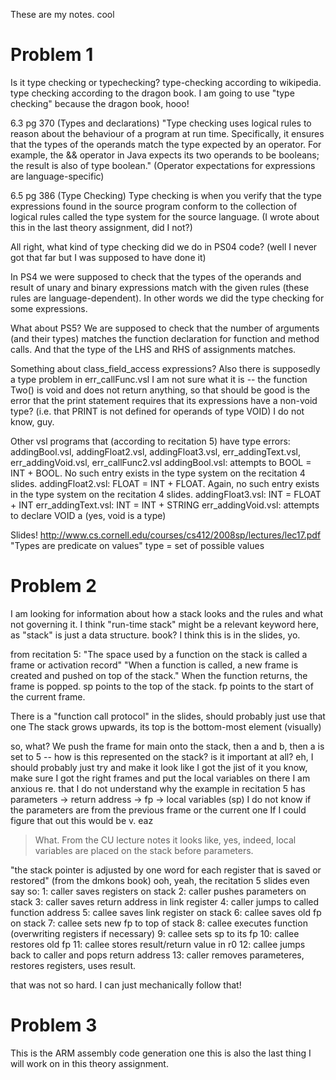 These are my notes.
cool

# Problem 1
Is it type checking or typechecking?
type-checking according to wikipedia.
type checking according to the dragon book.
I am going to use "type checking" because the dragon book, hooo!

6.3 pg 370 (Types and declarations)
"Type checking uses logical rules to reason about the behaviour of a program at run time.
Specifically, it ensures that the types of the operands match the type expected by an operator.
For example, the && operator in Java expects its two operands to be booleans; the result is also of type boolean."
(Operator expectations for expressions are language-specific)

6.5 pg 386 (Type Checking)
Type checking is when you verify that the type expressions found in the source program conform to the collection of logical rules called the type system for the source language.
(I wrote about this in the last theory assignment, did I not?)


All right, what kind of type checking did we do in PS04 code?
(well I never got that far but I was supposed to have done it)

In PS4 we were supposed to check that the types of the operands and result of unary and binary expressions match with the given rules (these rules are language-dependent).
In other words we did the type checking for some expressions.

What about PS5?
We are supposed to check that the number of arguments (and their types) matches the function declaration for function and method calls.
And that the type of the LHS and RHS of assignments matches.

Something about class_field_access expressions?
Also there is supposedly a type problem in err_callFunc.vsl
I am not sure what it is -- the function Two() is void and does not return anything, so that should be good
is the error that the print statement requires that its expressions have a non-void type? (i.e. that PRINT is not defined for operands of type VOID) 
I do not know, guy.

Other vsl programs that (according to recitation 5) have type errors:
addingBool.vsl, addingFloat2.vsl, addingFloat3.vsl, err_addingText.vsl, err_addingVoid.vsl, err_callFunc2.vsl
addingBool.vsl: attempts to BOOL = INT + BOOL. No such entry exists in the type system on the recitation 4 slides.
addingFloat2.vsl: FLOAT = INT + FLOAT. Again, no such entry exists in the type system on the recitation 4 slides.
addingFloat3.vsl: INT = FLOAT + INT
err_addingText.vsl: INT = INT + STRING
err_addingVoid.vsl: attempts to declare VOID a
(yes, void is a type)

Slides!
http://www.cs.cornell.edu/courses/cs412/2008sp/lectures/lec17.pdf
"Types are predicate on values"
type = set of possible values

# Problem 2
I am looking for information about how a stack looks and the rules and what not governing it.
I think "run-time stack" might be a relevant keyword here, as "stack" is just a data structure.
book?
I think this is in the slides, yo.

from recitation 5:
"The space used by a function on the stack is called a frame or activation record"
"When a function is called, a new frame is created and pushed on top of the stack."
When the function returns, the frame is popped.
sp points to the top of the stack. fp points to the start of the current frame.

There is a "function call protocol" in the slides, should probably just use that one
The stack grows upwards, its top is the bottom-most element (visually)

so, what? We push the frame for main onto the stack, then a and b, then a is set to 5 -- how is this represented on the stack?
is it important at all?
eh, I should probably just try and make it look like I got the jist of it
you know, make sure I got the right frames and put the local variables on there
I am anxious re. that I do not understand why the example in recitation 5 has parameters -> return address -> fp -> local variables (sp)
I do not know if the parameters are from the previous frame or the current one
If I could figure that out this would be v. eaz

> What.
From the CU lecture notes it looks like, yes, indeed, local variables are placed on the stack before parameters.

"the stack pointer is adjusted by one word for each register that is saved or restored" (from the dmkons book)
ooh, yeah, the recitation 5 slides even say so:
1: caller saves registers on stack
2: caller pushes parameters on stack
3: caller saves return address in link register
4: caller jumps to called function address
5: callee saves link register on stack
6: callee saves old fp on stack
7: callee sets new fp to top of stack
8: callee executes function (overwriting registers if necessary)
9: callee sets sp to its fp
10: callee restores old fp
11: callee stores result/return value in r0
12: callee jumps back to caller and pops return address
13: caller removes parameteres, restores registers, uses result.

that was not so hard. I can just mechanically follow that!


# Problem 3
This is the ARM assembly code generation one
this is also the last thing I will work on in this theory assignment.
